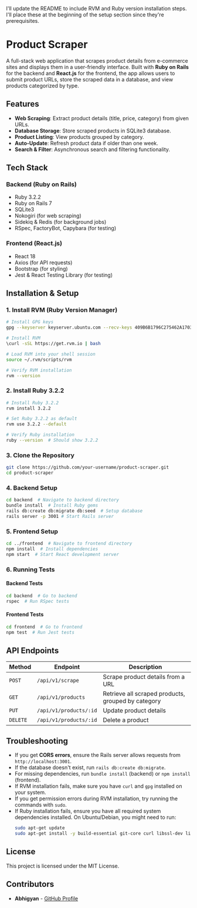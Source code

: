 I'll update the README to include RVM and Ruby version installation steps. I'll place these at the beginning of the setup section since they're prerequisites.

# Product Scraper
A full-stack web application that scrapes product details from e-commerce sites and displays them in a user-friendly interface. Built with **Ruby on Rails** for the backend and **React.js** for the frontend, the app allows users to submit product URLs, store the scraped data in a database, and view products categorized by type.

## Features
- **Web Scraping**: Extract product details (title, price, category) from given URLs.
- **Database Storage**: Store scraped products in SQLite3 database.
- **Product Listing**: View products grouped by category.
- **Auto-Update**: Refresh product data if older than one week.
- **Search & Filter**: Asynchronous search and filtering functionality.

## Tech Stack
### **Backend** (Ruby on Rails)
- Ruby 3.2.2
- Ruby on Rails 7
- SQLite3
- Nokogiri (for web scraping)
- Sidekiq & Redis (for background jobs)
- RSpec, FactoryBot, Capybara (for testing)

### **Frontend** (React.js)
- React 18
- Axios (for API requests)
- Bootstrap (for styling)
- Jest & React Testing Library (for testing)

## Installation & Setup

### **1. Install RVM (Ruby Version Manager)**
```sh
# Install GPG keys
gpg --keyserver keyserver.ubuntu.com --recv-keys 409B6B1796C275462A1703113804BB82D39DC0E3 7D2BAF1CF37B13E2069D6956105BD0E739499BDB

# Install RVM
\curl -sSL https://get.rvm.io | bash

# Load RVM into your shell session
source ~/.rvm/scripts/rvm

# Verify RVM installation
rvm --version
```

### **2. Install Ruby 3.2.2**
```sh
# Install Ruby 3.2.2
rvm install 3.2.2

# Set Ruby 3.2.2 as default
rvm use 3.2.2 --default

# Verify Ruby installation
ruby --version  # Should show 3.2.2
```

### **3. Clone the Repository**
```sh
git clone https://github.com/your-username/product-scraper.git
cd product-scraper
```

### **4. Backend Setup**
```sh
cd backend  # Navigate to backend directory
bundle install  # Install Ruby gems
rails db:create db:migrate db:seed  # Setup database
rails server -p 3001 # Start Rails server
```

### **5. Frontend Setup**
```sh
cd ../frontend  # Navigate to frontend directory
npm install  # Install dependencies
npm start  # Start React development server
```

### **6. Running Tests**
#### **Backend Tests**
```sh
cd backend  # Go to backend
rspec  # Run RSpec tests
```

#### **Frontend Tests**
```sh
cd frontend  # Go to frontend
npm test  # Run Jest tests
```

## API Endpoints
| Method | Endpoint | Description |
|--------|------------|-------------|
| `POST` | `/api/v1/scrape` | Scrape product details from a URL |
| `GET` | `/api/v1/products` | Retrieve all scraped products, grouped by category |
| `PUT` | `/api/v1/products/:id` | Update product details |
| `DELETE` | `/api/v1/products/:id` | Delete a product |

## Troubleshooting
- If you get **CORS errors**, ensure the Rails server allows requests from `http://localhost:3001`.
- If the database doesn't exist, run `rails db:create db:migrate`.
- For missing dependencies, run `bundle install` (backend) or `npm install` (frontend).
- If RVM installation fails, make sure you have `curl` and `gpg` installed on your system.
- If you get permission errors during RVM installation, try running the commands with `sudo`.
- If Ruby installation fails, ensure you have all required system dependencies installed. On Ubuntu/Debian, you might need to run:
  ```sh
  sudo apt-get update
  sudo apt-get install -y build-essential git-core curl libssl-dev libreadline-dev zlib1g-dev
  ```

## License
This project is licensed under the MIT License.

## Contributors
- **Abhigyan** - [GitHub Profile](https://github.com/Abhigyan001)
